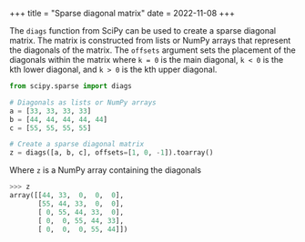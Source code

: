 +++
title = "Sparse diagonal matrix"
date = 2022-11-08
+++

The `diags` function from SciPy can be used to create a sparse diagonal matrix. The matrix is constructed from lists or NumPy arrays that represent the diagonals of the matrix. The `offsets` argument sets the placement of the diagonals within the matrix where `k = 0` is the main diagonal, `k < 0` is the kth lower diagonal, and `k > 0` is the kth upper diagonal.

```python
from scipy.sparse import diags

# Diagonals as lists or NumPy arrays
a = [33, 33, 33, 33]
b = [44, 44, 44, 44, 44]
c = [55, 55, 55, 55]

# Create a sparse diagonal matrix
z = diags([a, b, c], offsets=[1, 0, -1]).toarray()
```

Where `z` is a NumPy array containing the diagonals

```python
>>> z
array([[44, 33,  0,  0,  0],
       [55, 44, 33,  0,  0],
       [ 0, 55, 44, 33,  0],
       [ 0,  0, 55, 44, 33],
       [ 0,  0,  0, 55, 44]])
```
